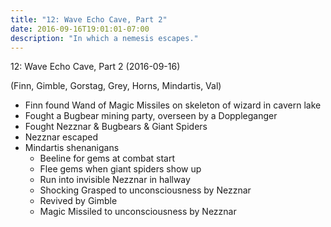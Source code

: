 ```yaml
---
title: "12: Wave Echo Cave, Part 2"
date: 2016-09-16T19:01:01-07:00
description: "In which a nemesis escapes."
---
```


12: Wave Echo Cave, Part 2 (2016-09-16)

(Finn, Gimble, Gorstag, Grey, Horns, Mindartis, Val)

- Finn found Wand of Magic Missiles on skeleton of wizard in cavern lake
- Fought a Bugbear mining party, overseen by a Doppleganger
- Fought Nezznar & Bugbears & Giant Spiders
- Nezznar escaped
- Mindartis shenanigans
  - Beeline for gems at combat start
  - Flee gems when giant spiders show up
  - Run into invisible Nezznar in hallway
  - Shocking Grasped to unconsciousness by Nezznar
  - Revived by Gimble
  - Magic Missiled to unconsciousness by Nezznar
